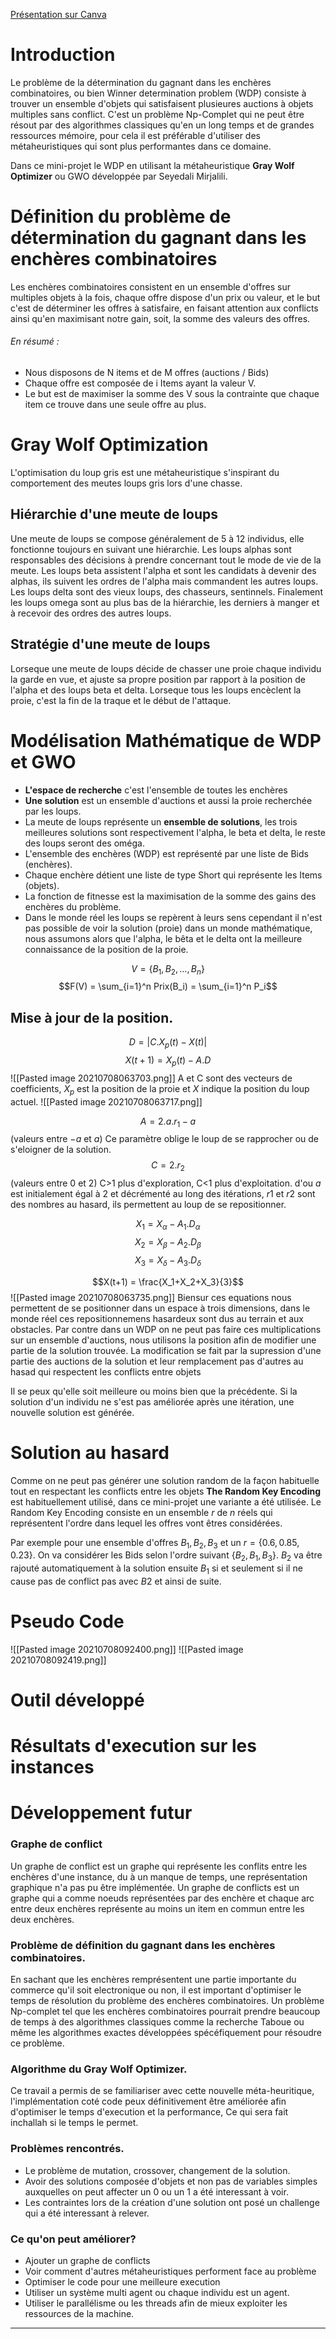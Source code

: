 [Présentation sur Canva](https://www.canva.com/design/DAEjlBe23r8/4SSa-JRcMMho_3lwCS-GVw/edit?layoutQuery=Pr%C3%A9sentations#)
# Introduction

Le problème de la détermination du gagnant dans les enchères combinatoires, ou bien Winner determination problem (WDP) consiste à trouver un ensemble d'objets qui satisfaisent plusieures auctions à objets multiples sans conflict. C'est un problème Np-Complet qui ne peut être résout par des algorithmes classiques qu'en un long temps et de grandes ressources mémoire, pour cela il est préférable d'utiliser des métaheuristiques qui sont plus performantes dans ce domaine.

Dans ce mini-projet le WDP en utilisant la métaheuristique **Gray Wolf Optimizer** ou GWO développée par Seyedali Mirjalili.

# Définition du problème de détermination du gagnant dans les enchères combinatoires

Les enchères combinatoires consistent en un ensemble d'offres sur multiples objets à la fois, chaque offre dispose d'un prix ou valeur, et le but c'est de déterminer les offres à satisfaire, en faisant attention aux conflicts ainsi qu'en maximisant notre gain, soit, la somme des valeurs des offres.
###### En résumé :
- Nous disposons de N items et de M offres (auctions / Bids)
- Chaque offre est composée de i Items ayant la valeur V.
- Le but est de maximiser la somme des V sous la contrainte que chaque item ce trouve dans une seule offre au plus.

# Gray Wolf Optimization

L'optimisation du loup gris est une métaheuristique s'inspirant du comportement des meutes loups gris lors d'une chasse.

## Hiérarchie d'une meute de loups

Une meute de loups se compose généralement de 5 à 12 individus, elle fonctionne toujours en suivant une hiérarchie.
Les loups alphas sont responsables des décisions à prendre concernant tout le mode de vie de la meute.
Les loups beta assistent l'alpha et sont les candidats à devenir des alphas, ils suivent les ordres de l'alpha mais commandent les autres loups.
Les loups delta sont des vieux loups, des chasseurs, sentinnels.
Finalement les loups omega sont au plus bas de la hiérarchie, les derniers à manger et à recevoir des ordres des autres loups.

## Stratégie d'une meute de loups

Lorseque une meute de loups décide de chasser une proie chaque individu la garde en vue, et ajuste sa propre position par rapport à la position de l'alpha et des loups beta et delta.
Lorseque tous les loups encèclent la proie, c'est la fin de la traque et le début de l'attaque.

# Modélisation Mathématique de WDP et GWO

- **L'espace de recherche** c'est l'ensemble de toutes les enchères
- **Une solution** est un ensemble d'auctions et aussi la proie recherchée par les loups.
- La meute de loups représente un **ensemble de solutions**, les trois meilleures solutions sont respectivement l'alpha, le beta et delta, le reste des loups seront des oméga.
- L'ensemble des enchères (WDP) est représenté par une liste de Bids (enchères).
- Chaque enchère détient une liste de type Short qui représente les Items (objets).
- La fonction de fitnesse est la maximisation de la somme des gains des enchères du problème.
- Dans le monde réel les loups se repèrent à leurs sens cependant il n'est pas possible de voir la solution (proie) dans un monde mathématique, nous assumons alors que l'alpha, le bêta et le delta ont la meilleure connaissance de la position de la proie.

$$V=\{B_1, B_2, \dots, B_n\}$$
$$F(V) = \sum_{i=1}^n Prix(B_i) = \sum_{i=1}^n P_i$$


## Mise à jour de la position.

$$D = |C.X_p(t) -X(t)|$$
$$X(t+1) = X_p(t) - A.D$$
![[Pasted image 20210708063703.png]]
A et C sont des vecteurs de coefficients, $X_p$ est la position de la proie et $X$ indique la position du loup actuel.
![[Pasted image 20210708063717.png]]

$$A = 2.a.r_1-a$$ (valeurs entre $-a$ et $a$)
Ce paramètre oblige le loup de se rapprocher ou de s'eloigner de la solution.
$$C=2.r_2$$(valeurs entre $0$ et $2$)
C>1 plus d'exploration, C<1 plus d'exploitation.
d'ou $a$ est initialement égal à 2 et décrémenté au long des itérations, $r1$ et $r2$ sont des nombres au hasard, ils permettent au loup de se repositionner.

$$X_1 = X_{\alpha} - A_1.D_{\alpha}$$
$$X_2 = X_{\beta} - A_2.D_{\beta}$$
$$X_3 = X_{\delta} - A_3.D_{\delta}$$

$$X(t+1) = \frac{X_1+X_2+X_3}{3}$$
![[Pasted image 20210708063735.png]]
Biensur ces equations nous permettent de se positionner dans un espace à trois dimensions, dans le monde réel ces repositionnemens hasardeux sont dus au terrain et aux obstacles.
Par contre dans un WDP on ne peut pas faire ces multiplications sur un ensemble d'auctions, nous utilisons la position afin de modifier une partie de la solution trouvée.
La modification se fait par la supression d'une partie des auctions de la solution et leur remplacement pas d'autres au hasad qui respectent les conflicts entre objets

Il se peux qu'elle soit meilleure ou moins bien que la précédente.
Si la solution d'un individu ne s'est pas améliorée après une itération, une nouvelle solution est générée.

# Solution au hasard

Comme on ne peut pas générer une solution random de la façon habituelle tout en respectant les conflicts entre les objets **The Random Key Encoding** est habituellement utilisé, dans ce mini-projet une variante a été utilisée.
Le Random Key Encoding consiste en un ensemble $r$ de $n$ réels qui représentent l'ordre dans lequel les offres vont êtres considérées.

Par exemple pour une ensemble d'offres $B_1, B_2, B_3$ et un $r =\{0.6, 0.85, 0.23\}$. On va considérer les Bids selon l'ordre suivant $\{B_2, B_1, B_3\}$.
$B_2$ va être rajouté automatiquement à la solution ensuite $B_1$ si et seulement si il ne cause pas de conflict pas avec $B2$ et ainsi de suite.

# Pseudo Code

![[Pasted image 20210708092400.png]]
![[Pasted image 20210708092419.png]]

# Outil développé

# Résultats d'execution sur les instances

# Développement futur

### Graphe de conflict

Un graphe de conflict est un graphe qui représente les conflits entre les enchères d'une instance, du à un manque de temps, une représentation graphique n'a pas pu être implémentée. Un graphe de conflicts est un graphe qui a comme noeuds représentées par des enchère et chaque arc entre deux enchères représente au moins un item en commun entre les deux enchères.

### Problème de définition du gagnant dans les enchères combinatoires.

En sachant que les enchères remprésentent une partie importante du commerce qu'il soit electronique ou non, il est important d'optimiser le temps de résolution du problème des enchères combinatoires.
Un problème Np-complet tel que les enchères combinatoires pourrait prendre beaucoup de temps à des algorithmes classiques comme la recherche Taboue ou même les algorithmes exactes développées spécéfiquement pour résoudre ce problème.

### Algorithme du Gray Wolf Optimizer.

Ce travail a permis de se familiariser avec cette nouvelle méta-heuritique, l'implémentation coté code peux définitivement être améliorée afin d'optimiser le temps d'execution et la performance, Ce qui sera fait inchallah si le temps le permet.

### Problèmes rencontrés.

- Le problème de mutation, crossover, changement de la solution.
- Avoir des solutions composée d'objets et non pas de variables simples auxquelles on peut affecter un 0 ou un 1 a été interessant à voir.
- Les contraintes lors de la création d'une solution ont posé un challenge qui a été interessant à relever.

### Ce qu'on peut améliorer?

- Ajouter un graphe de conflicts
- Voir comment d'autres métaheuristiques performent face au problème
- Optimiser le code pour une meilleure execution
- Utiliser un système multi agent ou chaque individu est un agent.
- Utiliser le parallélisme ou les threads afin de mieux exploiter les ressources de la machine.

---

